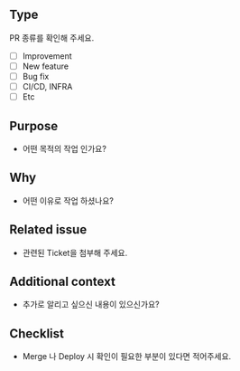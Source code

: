 ## Type
PR 종류를 확인해 주세요.
- [ ] Improvement
- [ ] New feature
- [ ] Bug fix
- [ ] CI/CD, INFRA
- [ ] Etc

## Purpose
- 어떤 목적의 작업 인가요?

## Why
- 어떤 이유로 작업 하셨나요?

## Related issue
- 관련된 Ticket을 첨부해 주세요.

## Additional context
- 추가로 알리고 싶으신 내용이 있으신가요?

## Checklist
- Merge 나 Deploy 시 확인이 필요한 부분이 있다면 적어주세요.
